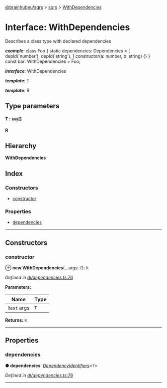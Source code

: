 [@brainhubeu/sqrs](../README.md) > [sqrs](../modules/sqrs.md) > [WithDependencies](../interfaces/sqrs.withdependencies.md)

# Interface: WithDependencies

Describes a class type with declared dependencies

*__example__*: class Foo { static dependencies: Dependencies = \[ depId('number'), depId('string'), \] constructor(a: number, b: string) {} } const bar: WithDependencies = Foo;

*__interface__*: WithDependencies

*__template__*: T

*__template__*: R

## Type parameters
#### T :  `any`[]
#### R 
## Hierarchy

**WithDependencies**

## Index

### Constructors

* [constructor](sqrs.withdependencies.md#constructor)

### Properties

* [dependencies](sqrs.withdependencies.md#dependencies)

---

## Constructors

<a id="constructor"></a>

###  constructor

⊕ **new WithDependencies**(...args: *`T`*): `R`

*Defined in [di/dependencies.ts:76](https://github.com/brainhubeu/sqrs/blob/f7042dc/packages/sqrs/src/di/dependencies.ts#L76)*

**Parameters:**

| Name | Type |
| ------ | ------ |
| `Rest` args | `T` |

**Returns:** `R`

___

## Properties

<a id="dependencies"></a>

###  dependencies

**● dependencies**: *[DependencyIdentifiers](../modules/sqrs.md#dependencyidentifiers)<`T`>*

*Defined in [di/dependencies.ts:76](https://github.com/brainhubeu/sqrs/blob/f7042dc/packages/sqrs/src/di/dependencies.ts#L76)*

___


